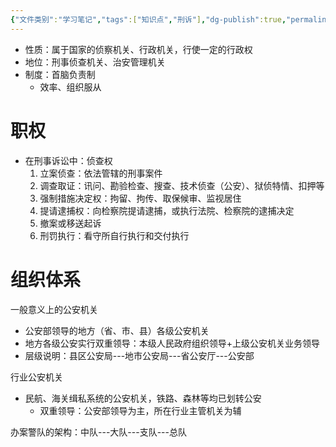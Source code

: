 ```yaml
---
{"文件类别":"学习笔记","tags":["知识点","刑诉"],"dg-publish":true,"permalink":"/学习笔记studyup/知识点cheese/公安机关/","dgPassFrontmatter":true,"created":"2024-09-11T21:20:00.063+08:00","updated":"2024-10-25T12:07:33.775+08:00"}
---
```


- 性质：属于国家的侦察机关、行政机关，行使一定的行政权
- 地位：刑事侦查机关、治安管理机关
- 制度：首脑负责制
	- 效率、组织服从
# 职权
- 在刑事诉讼中：侦查权
	1. 立案侦查：依法管辖的刑事案件
	2. 调查取证：讯问、勘验检查、搜查、技术侦查（公安）、狱侦特情、扣押等
	3. 强制措施决定权：拘留、拘传、取保候审、监视居住
	4. 提请逮捕权：向检察院提请逮捕，或执行法院、检察院的逮捕决定
	5. 撤案或移送起诉
	6. 刑罚执行：看守所自行执行和交付执行

# 组织体系
一般意义上的公安机关
- 公安部领导的地方（省、市、县）各级公安机关
- 地方各级公安实行双重领导：本级人民政府组织领导+上级公安机关业务领导
- 层级说明：县区公安局---地市公安局---省公安厅---公安部

行业公安机关
- 民航、海关缉私系统的公安机关，铁路、森林等均已划转公安
   - 双重领导：公安部领导为主，所在行业主管机关为辅

办案警队的架构：中队---大队---支队---总队